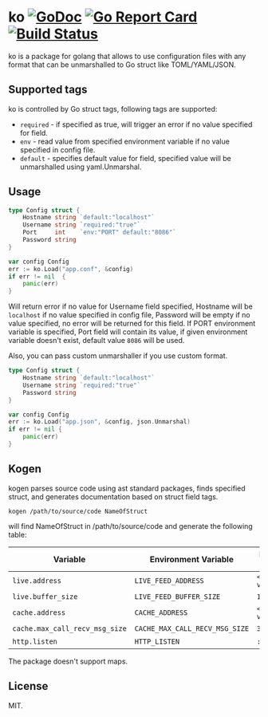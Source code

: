 # ko [![GoDoc](https://godoc.org/github.com/kovetskiy/ko?status.svg)](http://godoc.org/github.com/kovetskiy/ko) [![Go Report Card](https://goreportcard.com/badge/github.com/kovetskiy/ko)](https://goreportcard.com/report/github.com/kovetskiy/ko) [![Build Status](https://travis-ci.org/kovetskiy/ko.svg?branch=master)](https://travis-ci.org/kovetskiy/ko)

ko is a package for golang that allows to use configuration files with any format
that can be unmarshalled to Go struct like TOML/YAML/JSON.

## Supported tags

ko is controlled by Go struct tags, following tags are supported:
- `required` - if specified as true, will trigger an error if no value
    specified for field.
- `env` - read value from specified environment variable if no value specified
    in config file.
- `default` - specifies default value for field, specified value will be
    unmarshalled using yaml.Unmarshal.

## Usage

```go
type Config struct {
    Hostname string `default:"localhost"`
    Username string `required:"true"`
    Port     int    `env:"PORT" default:"8086"`
    Password string
}

var config Config
err := ko.Load("app.conf", &config)
if err != nil  {
    panic(err)
}
```

Will return error if no value for Username field specified, Hostname will be
`localhost` if no value specified in config file, Password will be empty if no
value specified, no error will be returned for this field.
If PORT environment variable is specified, Port field will contain its value,
if given environment variable doesn't exist, default value `8086` will be used.

Also, you can pass custom unmarshaller if you use custom format.

```go
type Config struct {
    Hostname string `default:"localhost"`
    Username string `required:"true"`
    Password string
}

var config Config
err := ko.Load("app.json", &config, json.Unmarshal)
if err != nil {
    panic(err)
}
```

## Kogen

kogen parses source code using ast standard packages, finds specified struct,
and generates documentation based on struct field tags.

```
kogen /path/to/source/code NameOfStruct
```

will find NameOfStruct in /path/to/source/code and generate the following table:

Variable | Environment Variable | Default Value | Type | Required |
--- | --- | --- | --- | --- |
`live.address` | `LIVE_FEED_ADDRESS` | `<no value>` | `string` | true |
`live.buffer_size` | `LIVE_FEED_BUFFER_SIZE` | `1` | `int` | true |
`cache.address` | `CACHE_ADDRESS` | `<no value>` | `string` | true |
`cache.max_call_recv_msg_size` | `CACHE_MAX_CALL_RECV_MSG_SIZE` | `33554432` | `int` | true |
`http.listen` | `HTTP_LISTEN` | `:80` | `string` | true |

The package doesn't support maps.

## License

MIT.

